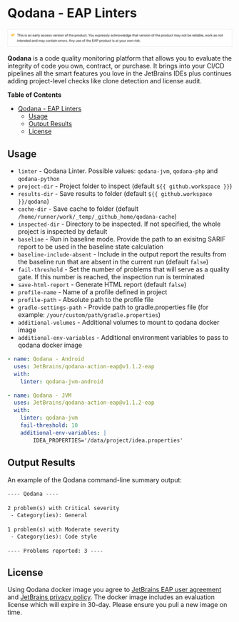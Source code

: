 # Qodana - EAP Linters

![Qodana EAP version alert](resources/eap-alert.png)

**Qodana** is a code quality monitoring platform that allows you to evaluate the integrity of code you own, contract, or purchase. It brings into your CI/CD pipelines all the smart features you love in the JetBrains IDEs plus continues adding project-level checks like clone detection and license audit.

**Table of Contents**

<!-- toc -->

- [Qodana - EAP Linters](#qodana---eap-linters)
  - [Usage](#usage)
  - [Output Results](#output-results)
  - [License](#license)

<!-- tocstop -->


## Usage
* `linter` - Qodana Linter. Possible values: `qodana-jvm`, `qodana-php` and `qodana-python`
* `project-dir` - Project folder to inspect (default `${{ github.workspace }}`)
* `results-dir` - Save results to folder (default `${{ github.workspace }}/qodana`)
* `cache-dir` - Save cache to folder (default `/home/runner/work/_temp/_github_home/qodana-cache`)
* `inspected-dir` - Directory to be inspected. If not specified, the whole project is inspected by default
* `baseline` - Run in baseline mode. Provide the path to an exisitng SARIF report to be used in the baseline state calculation
* `baseline-include-absent` - Include in the output report the results from the baseline run that are absent in the current run (default `false`)
* `fail-threshold` - Set the number of problems that will serve as a quality gate. If this number is reached, the inspection run is terminated
* `save-html-report` - Generate HTML report (default `false`)
* `profile-name` - Name of a profile defined in project
* `profile-path` - Absolute path to the profile file
* `gradle-settings-path` - Provide path to gradle.properties file (for example: `/your/custom/path/gradle.properties`)
* `additional-volumes` - Additional volumes to mount to qodana docker image
* `additional-env-variables` - Additional environment variables to pass to qodana docker image

```yaml
- name: Qodana - Android
  uses: JetBrains/qodana-action-eap@v1.1.2-eap
  with:
    linter: qodana-jvm-android
```
 
```yaml
- name: Qodana - JVM
  uses: JetBrains/qodana-action-eap@v1.1.2-eap
  with:
    linter: qodana-jvm
    fail-threshold: 10
    additional-env-variables: |
        IDEA_PROPERTIES='/data/project/idea.properties'
```

## Output Results

An example of the Qodana command-line summary output:
```
---- Qodana ----

2 problem(s) with Critical severity
 - Category(ies): General

1 problem(s) with Moderate severity
 - Category(ies): Code style

---- Problems reported: 3 ----
```

## License

Using Qodana docker image you agree to [JetBrains EAP user agreement](https://www.jetbrains.com/legal/docs/toolbox/user_eap/) and [JetBrains privacy policy](https://www.jetbrains.com/legal/docs/privacy/privacy/). The docker image includes an evaluation license which will expire in 30-day. Please ensure you pull a new image on time. 